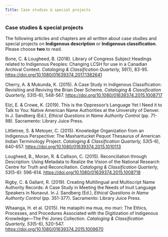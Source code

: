 ```yaml
---
Title: Case studies & special projects
---
```

### Case studies & special projects

The following articles and chapters are all written about case studies and special projects on **Indigenous description** or **Indigenous classification**. Please choose **two** to read.

Bone, C. & Lougheed, B. (2018). Library of Congress Subject Headings related to Indigenous Peoples: Changing LCSH for use in a Canadian Archival Context. *Cataloging & Classification Quarterly, 56*(1), 83-95. <https://doi.org/10.1080/01639374.2017.1382641>

Cherry, A. & Mukunda, K. (2015). A Case Study in Indigenous Classification: Revisiting and Reviving the Brian Deer Scheme. *Cataloging & Classification Quarterly, 53*(5-6), 548-567. <https://doi.org/10.1080/01639374.2015.1008717>

Elzi, E. & Crowe, K. (2019). This is the Oppressor’s Language Yet I Need it to Talk to You: Native American Name Authorities at the University of Denver. In J. Sandberg (Ed.), *Ethical Questions in Name Authority Control* (pp. 71-98). Sacramento: Library Juice Press. 

Littletree, S. & Metoyer, C. (2015). Knowledge Organization from an Indigenous Perspective: The Mashantucket Pequot Thesaurus of American Indian Terminology Project. *Cataloging & Classification Quarterly, 53*(5-6), 640-657. <https://doi.org/10.1080/01639374.2015.1010113>

Lougheed, B., Moran, R. & Callison, C. (2015). Reconciliation through Description: Using Metadata to Realize the Vision of the National Research Centre for Truth and Reconciliation. *Cataloging & Classification Quarterly, 53*(5-6): 596-614. <https://doi.org/10.1080/01639374.2015.1008718> 

Rigby, C. & Gallant, R. (2019). Creating Multilingual and Multiscript Name Authority Records: A Case Study in Meeting the Needs of Inuit Language Speakers in Nunavut. In J. Sandberg (Ed.), *Ethical Questions in Name Authority Control* (pp. 351-377). Sacramento: Library Juice Press. 

Whaanga, H. et al. (2015). He matapihi ma mua, mo muri: The Ethics, Processes, and Procedures Associated with the Digitization of Indigenous Knowledge—The Pei Jones Collection. *Cataloging & Classification Quarterly, 53*(5-6), 520-547. <https://doi.org/10.1080/01639374.2015.1009670>
